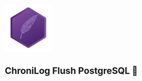 ﻿<img src="https://raw.githubusercontent.com/sicilo/ChroniLog/master/ChroniLog.Core/logo.png" alt="ChroniLog Logo" width="150"/>

# ChroniLog Flush PostgreSQL 🎯


